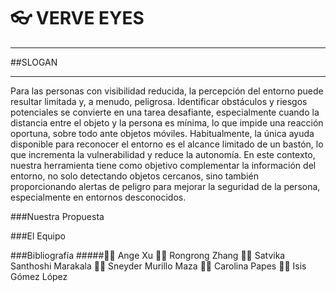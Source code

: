 # :eyeglasses: VERVE EYES
***
##SLOGAN
***

Para las personas con visibilidad reducida, la percepción del entorno puede resultar limitada y, a menudo, peligrosa. Identificar obstáculos y riesgos potenciales se convierte en una tarea desafiante, especialmente cuando la distancia entre el objeto y la persona es mínima, lo que impide una reacción oportuna, sobre todo ante objetos móviles. Habitualmente, la única ayuda disponible para reconocer el entorno es el alcance limitado de un bastón, lo que incrementa la vulnerabilidad y reduce la autonomía. En este contexto, nuestra herramienta tiene como objetivo complementar la información del entorno, no solo detectando objetos cercanos, sino también proporcionando alertas de peligro para mejorar la seguridad de la persona, especialmente en entornos desconocidos.


###Nuestra Propuesta

###El Equipo

###Bibliografía
#####:woman_technologist: Ange Xu
:woman_technologist: Rongrong Zhang
:woman_technologist: Satvika Santhoshi Marakala
:man_technologist: Sneyder Murillo Maza
:woman_artist: Carolina Papes
:woman_scientist: Isis Gómez López
